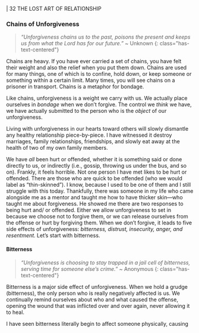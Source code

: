 | 32 THE LOST ART OF RELATIONSHIP

### Chains of Unforgiveness

> _“Unforgiveness chains us to the past, poisons the present
> and keeps us from what the Lord has for our future.”_
> ~ Unknown
{: class="has-text-centered"}

Chains are heavy. If you have ever carried a set of chains, you have felt
their weight and also the relief when you put them down. Chains are used
for many things, one of which is to confine, hold down, or keep someone or
something within a certain limit. Many times, you will see chains on a prisoner
in transport. Chains is a metaphor for bondage.

Like chains, unforgiveness is a weight we carry with us. We actually place
ourselves in _bondage_ when we don’t forgive. The control we _think_ we have, we
have actually submitted to the person who is the _object_ of our unforgiveness.

Living with unforgiveness in our hearts toward others will slowly
dismantle any healthy relationship piece-by-piece. I have witnessed it destroy
marriages, family relationships, friendships, and slowly eat away at the health
of two of my own family members.

We have _all_ been hurt or offended, whether it is something said or done
directly to us, or indirectly (i.e., gossip, throwing us under the bus, and so
on). Frankly, it feels horrible. Not one person I have met likes to be hurt or
offended. There are those who are quick to be offended (who we would label
as “thin-skinned”). I know, because I used to be one of them and I still struggle
with this today. Thankfully, there was someone in my life who came alongside
me as a mentor and taught me how to have thicker skin—who taught me
about forgiveness. He showed me there are two responses to being hurt and/
or offended. Either we allow unforgiveness to set in because we choose not to
forgive them, or we can release ourselves from the offense or hurt by forgiving
them. When we don’t forgive, it leads to five side effects of unforgiveness:
_bitterness, distrust, insecurity, anger, and resentment._ Let’s start with bitterness.

#### Bitterness

> _“Unforgiveness is choosing to stay trapped in a jail cell of bitterness,
> serving time for someone else’s crime.”_ ~ Anonymous
{: class="has-text-centered"}

Bitterness is a major side effect of unforgiveness. When we hold a grudge
(bitterness), the only person who is really negatively affected is us. We continually
remind ourselves about who and what caused the offense, opening the wound that
was inflicted over and over again, never allowing it to heal.

I have seen bitterness literally begin to affect someone physically, causing